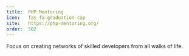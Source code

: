 ```yaml
---
title:  PHP Mentoring             
icon:   fas fa-graduation-cap    
site:   https://php-mentoring.org/
order:  502                          
---
```


Focus on creating networks of skilled developers from all walks of life.
